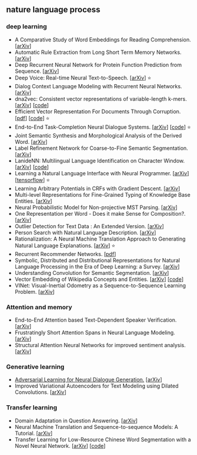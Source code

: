 ## nature language process

### deep learning

- A Comparative Study of Word Embeddings for Reading Comprehension. [[arXiv](https://arxiv.org/abs/1703.00993)]
- Automatic Rule Extraction from Long Short Term Memory Networks. [[arXiv](https://arxiv.org/abs/1702.02540)]
- Deep Recurrent Neural Network for Protein Function Prediction from Sequence. [[arXiv](https://arxiv.org/abs/1701.08318)]
- Deep Voice: Real-time Neural Text-to-Speech. [[arXiv](https://arxiv.org/abs/1702.07825)] :star:
- Dialog Context Language Modeling with Recurrent Neural Networks. [[arXiv](https://arxiv.org/abs/1701.04056)]
- dna2vec: Consistent vector representations of variable-length k-mers. [[arXiv](https://arxiv.org/abs/1701.06279)] [[code](https://pnpnpn.github.io/dna2vec/)]
- Efficient Vector Representation For Documents Through Corruption. [[pdf](https://openreview.net/pdf?id=B1Igu2ogg)] [[code](https://github.com/mchen24/iclr2017)] :star:
- End-to-End Task-Completion Neural Dialogue Systems. [[arXiv](https://arxiv.org/abs/1703.01008)] [[code](https://github.com/MiuLab/TC-Bot)] :star:
- Joint Semantic Synthesis and Morphological Analysis of the Derived Word. [[arXiv](https://arxiv.org/abs/1701.00946)]
- Label Refinement Network for Coarse-to-Fine Semantic Segmentation. [[arXiv](https://arxiv.org/abs/1703.00551)]
- LanideNN: Multilingual Language Identification on Character Window. [[arXiv](https://arxiv.org/abs/1701.03338)] [[code](https://github.com/tomkocmi/LanideNN)]
- Learning a Natural Language Interface with Neural Programmer. [[arXiv](https://arxiv.org/abs/1611.08945)] [[tensorflow](https://github.com/tensorflow/models/tree/master/neural_programmer)] :star:
- Learning Arbitrary Potentials in CRFs with Gradient Descent. [[arXiv](https://arxiv.org/abs/1701.06805)]
- Multi-level Representations for Fine-Grained Typing of Knowledge Base Entities. [[arXiv](https://arxiv.org/abs/1701.02025)]
- Neural Probabilistic Model for Non-projective MST Parsing. [[arXiv](https://arxiv.org/abs/1701.00874)]
- One Representation per Word - Does it make Sense for Composition?.  [[arXiv](https://arxiv.org/abs/1702.06696)]
- Outlier Detection for Text Data : An Extended Version. [[arXiv](https://128.84.21.199/abs/1701.01325v1)]
- Person Search with Natural Language Description. [[arXiv](https://arxiv.org/abs/1702.05729)]
- Rationalization: A Neural Machine Translation Approach to Generating Natural Language Explanations. [[arXiv](https://arxiv.org/abs/1702.07826)] :star:
- Recurrent Recommender Networks. [[pdf](http://alexbeutel.com/papers/rrn_wsdm2017.pdf)]
- Symbolic, Distributed and Distributional Representations for Natural Language Processing in the Era of Deep Learning: a Survey. [[arXiv](https://arxiv.org/abs/1702.00764)]
- Understanding Convolution for Semantic Segmentation. [[arXiv](https://arxiv.org/abs/1702.08502)]
- Vector Embedding of Wikipedia Concepts and Entities. [[arXiv](https://arxiv.org/abs/1702.03470)] [[code](https://github.com/ehsansherkat/ConVec)]
- VINet: Visual-Inertial Odometry as a Sequence-to-Sequence Learning Problem. [[arXiv](https://arxiv.org/abs/1701.08376)]

### Attention and memory 

- End-to-End Attention based Text-Dependent Speaker Verification. [[arXiv](https://arxiv.org/abs/1701.00562)]
- Frustratingly Short Attention Spans in Neural Language Modeling. [[arXiv](https://arxiv.org/abs/1702.04521)]
- Structural Attention Neural Networks for improved sentiment analysis. [[arXiv](https://arxiv.org/abs/1701.01811)]

### Generative learning

- [Adversarial Learning for Neural Dialogue Generation.](https://zhuanlan.zhihu.com/p/25027693) [[arXiv](https://arxiv.org/abs/1701.06547)]
- Improved Variational Autoencoders for Text Modeling using Dilated Convolutions. [[arXiv](https://arxiv.org/abs/1702.08139)] 
  
### Transfer learning

- Domain Adaptation in Question Answering. [[arXiv](https://arxiv.org/abs/1702.02171)]
- Neural Machine Translation and Sequence-to-sequence Models: A Tutorial. [[arXiv](https://arxiv.org/abs/1703.01619)]
- Transfer Learning for Low-Resource Chinese Word Segmentation with a Novel Neural Network. [[arXiv](https://arxiv.org/abs/1702.04488)] [[code](https://github.com/jincy520/Low-Resource-CWS-)]